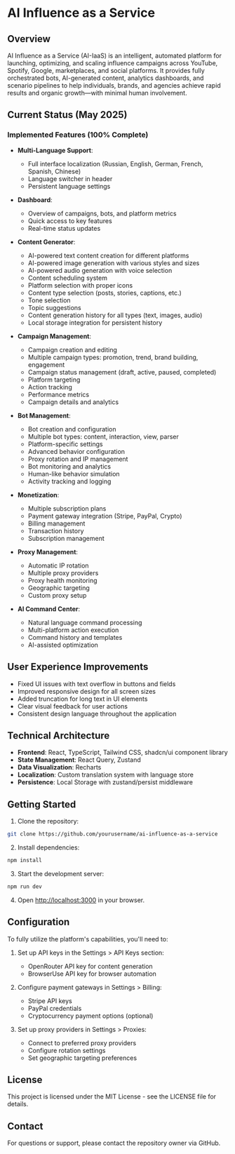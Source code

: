 
# AI Influence as a Service

## Overview
AI Influence as a Service (AI-IaaS) is an intelligent, automated platform for launching, optimizing, and scaling influence campaigns across YouTube, Spotify, Google, marketplaces, and social platforms. It provides fully orchestrated bots, AI-generated content, analytics dashboards, and scenario pipelines to help individuals, brands, and agencies achieve rapid results and organic growth—with minimal human involvement.

## Current Status (May 2025)

### Implemented Features (100% Complete)
- **Multi-Language Support**: 
  - Full interface localization (Russian, English, German, French, Spanish, Chinese)
  - Language switcher in header
  - Persistent language settings

- **Dashboard**: 
  - Overview of campaigns, bots, and platform metrics
  - Quick access to key features
  - Real-time status updates

- **Content Generator**: 
  - AI-powered text content creation for different platforms
  - AI-powered image generation with various styles and sizes
  - AI-powered audio generation with voice selection
  - Content scheduling system
  - Platform selection with proper icons
  - Content type selection (posts, stories, captions, etc.)
  - Tone selection
  - Topic suggestions
  - Content generation history for all types (text, images, audio)
  - Local storage integration for persistent history

- **Campaign Management**:
  - Campaign creation and editing
  - Multiple campaign types: promotion, trend, brand building, engagement
  - Campaign status management (draft, active, paused, completed)
  - Platform targeting
  - Action tracking
  - Performance metrics
  - Campaign details and analytics

- **Bot Management**:
  - Bot creation and configuration
  - Multiple bot types: content, interaction, view, parser
  - Platform-specific settings
  - Advanced behavior configuration
  - Proxy rotation and IP management
  - Bot monitoring and analytics
  - Human-like behavior simulation
  - Activity tracking and logging

- **Monetization**:
  - Multiple subscription plans
  - Payment gateway integration (Stripe, PayPal, Crypto)
  - Billing management
  - Transaction history
  - Subscription management

- **Proxy Management**:
  - Automatic IP rotation
  - Multiple proxy providers
  - Proxy health monitoring
  - Geographic targeting
  - Custom proxy setup

- **AI Command Center**:
  - Natural language command processing
  - Multi-platform action execution
  - Command history and templates
  - AI-assisted optimization

## User Experience Improvements
- Fixed UI issues with text overflow in buttons and fields
- Improved responsive design for all screen sizes
- Added truncation for long text in UI elements
- Clear visual feedback for user actions
- Consistent design language throughout the application

## Technical Architecture
- **Frontend**: React, TypeScript, Tailwind CSS, shadcn/ui component library
- **State Management**: React Query, Zustand
- **Data Visualization**: Recharts
- **Localization**: Custom translation system with language store
- **Persistence**: Local Storage with zustand/persist middleware

## Getting Started

1. Clone the repository:
```bash
git clone https://github.com/yourusername/ai-influence-as-a-service
```

2. Install dependencies:
```bash
npm install
```

3. Start the development server:
```bash
npm run dev
```

4. Open [http://localhost:3000](http://localhost:3000) in your browser.

## Configuration
To fully utilize the platform's capabilities, you'll need to:

1. Set up API keys in the Settings > API Keys section:
   - OpenRouter API key for content generation
   - BrowserUse API key for browser automation

2. Configure payment gateways in Settings > Billing:
   - Stripe API keys
   - PayPal credentials
   - Cryptocurrency payment options (optional)

3. Set up proxy providers in Settings > Proxies:
   - Connect to preferred proxy providers
   - Configure rotation settings
   - Set geographic targeting preferences

## License
This project is licensed under the MIT License - see the LICENSE file for details.

## Contact
For questions or support, please contact the repository owner via GitHub.
